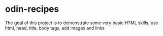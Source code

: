 # odin-recipes
The goal of this project is to demonstrate some very basic HTML skills, use html, head, title, body tags, add images and links